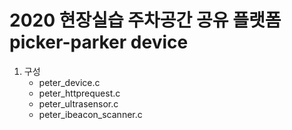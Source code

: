 # 2020 현장실습 주차공간 공유 플랫폼 picker-parker device
1. 구성
    * peter_device.c
    * peter_httprequest.c
    * peter_ultrasensor.c
    * peter_ibeacon_scanner.c

